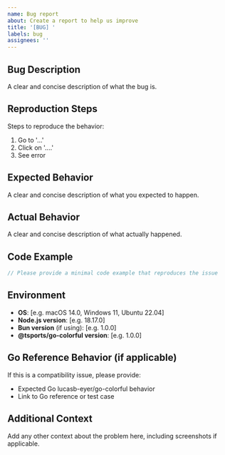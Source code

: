 ```yaml
---
name: Bug report
about: Create a report to help us improve
title: '[BUG] '
labels: bug
assignees: ''
---
```


## Bug Description

A clear and concise description of what the bug is.

## Reproduction Steps

Steps to reproduce the behavior:

1. Go to '...'
2. Click on '....'
3. See error

## Expected Behavior

A clear and concise description of what you expected to happen.

## Actual Behavior

A clear and concise description of what actually happened.

## Code Example

```typescript
// Please provide a minimal code example that reproduces the issue
```

## Environment

- **OS**: [e.g. macOS 14.0, Windows 11, Ubuntu 22.04]
- **Node.js version**: [e.g. 18.17.0]
- **Bun version** (if using): [e.g. 1.0.0]
- **@tsports/go-colorful version**: [e.g. 1.0.0]

## Go Reference Behavior (if applicable)

If this is a compatibility issue, please provide:

- Expected Go lucasb-eyer/go-colorful behavior
- Link to Go reference or test case

## Additional Context

Add any other context about the problem here, including screenshots if applicable.
